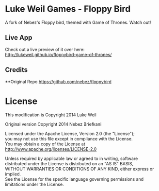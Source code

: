 Luke Weil Games - Floppy Bird
=========
A fork of Nebez's Floppy bird, themed with Game of Thrones. Watch out!

Live App
------------
Check out a live preview of it over here:  
http://lukeweil.github.io/floppybird-game-of-thrones/

Credits
------
**Original Repo https://github.com/nebez/floppybird


License
=====
This modification is Copyright 2014 Luke Weil

Original version Copyright 2014 Nebez Briefkani

Licensed under the Apache License, Version 2.0 (the "License");  
you may not use this file except in compliance with the License.  
You may obtain a copy of the License at  
http://www.apache.org/licenses/LICENSE-2.0

Unless required by applicable law or agreed to in writing, software  
distributed under the License is distributed on an "AS IS" BASIS,  
WITHOUT WARRANTIES OR CONDITIONS OF ANY KIND, either express or implied.  
See the License for the specific language governing permissions and  
limitations under the License.
